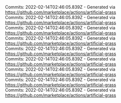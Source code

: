 Commits: 2022-02-14T02:46:05.839Z - Generated via https://github.com/marketplace/actions/artificial-grass
<br>
Commits: 2022-02-14T02:46:05.839Z - Generated via https://github.com/marketplace/actions/artificial-grass
<br>
Commits: 2022-02-14T02:46:05.839Z - Generated via https://github.com/marketplace/actions/artificial-grass
<br>
Commits: 2022-02-14T02:46:05.839Z - Generated via https://github.com/marketplace/actions/artificial-grass
<br>
Commits: 2022-02-14T02:46:05.839Z - Generated via https://github.com/marketplace/actions/artificial-grass
<br>
Commits: 2022-02-14T02:46:05.839Z - Generated via https://github.com/marketplace/actions/artificial-grass
<br>
Commits: 2022-02-14T02:46:05.839Z - Generated via https://github.com/marketplace/actions/artificial-grass
<br>
Commits: 2022-02-14T02:46:05.839Z - Generated via https://github.com/marketplace/actions/artificial-grass
<br>
Commits: 2022-02-14T02:46:05.839Z - Generated via https://github.com/marketplace/actions/artificial-grass
<br>
